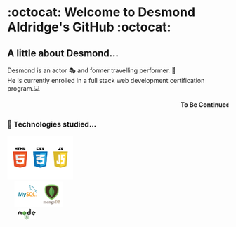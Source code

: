# :octocat: Welcome to Desmond Aldridge's GitHub :octocat: 

## A little about Desmond...

Desmond is an actor 🎭 and former travelling performer. 🎪 <br>
He is currently enrolled in a full stack web development certification program.💻 
<br>

<marquee><b>To Be Continued...👀<b></marquee>
<br>
  
### 🌱 Technologies studied...

<img src="./logos.jpeg" width="150px"><br>&nbsp;&nbsp;&nbsp;&nbsp;<img src="./MySQL-logo.png" width="60px"><img src="./mongodb-logo.png" width="50px"><br>&nbsp;&nbsp;&nbsp;&nbsp;&nbsp;&nbsp;<img src="./node-js-logo.png" width="40px">






